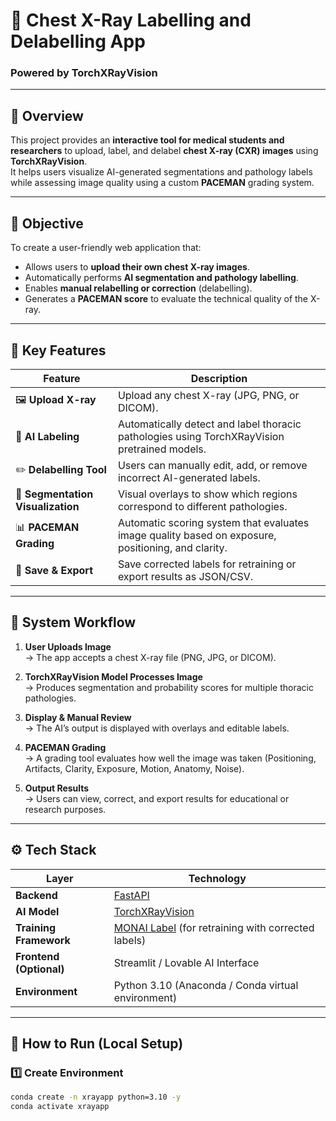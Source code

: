 # 🩻 Chest X-Ray Labelling and Delabelling App  
### Powered by TorchXRayVision  

---

## 📖 Overview

This project provides an **interactive tool for medical students and researchers** to upload, label, and delabel **chest X-ray (CXR) images** using **TorchXRayVision**.  
It helps users visualize AI-generated segmentations and pathology labels while assessing image quality using a custom **PACEMAN** grading system.

---

## 🎯 Objective

To create a user-friendly web application that:
- Allows users to **upload their own chest X-ray images**.
- Automatically performs **AI segmentation and pathology labelling**.
- Enables **manual relabelling or correction** (delabelling).
- Generates a **PACEMAN score** to evaluate the technical quality of the X-ray.

---

## 🧠 Key Features

| Feature | Description |
|----------|-------------|
| 🖼️ **Upload X-ray** | Upload any chest X-ray (JPG, PNG, or DICOM). |
| 🤖 **AI Labeling** | Automatically detect and label thoracic pathologies using TorchXRayVision pretrained models. |
| ✏️ **Delabelling Tool** | Users can manually edit, add, or remove incorrect AI-generated labels. |
| 🩻 **Segmentation Visualization** | Visual overlays to show which regions correspond to different pathologies. |
| 📊 **PACEMAN Grading** | Automatic scoring system that evaluates image quality based on exposure, positioning, and clarity. |
| 💾 **Save & Export** | Save corrected labels for retraining or export results as JSON/CSV. |

---

## 🧩 System Workflow

1. **User Uploads Image**  
   → The app accepts a chest X-ray file (PNG, JPG, or DICOM).  

2. **TorchXRayVision Model Processes Image**  
   → Produces segmentation and probability scores for multiple thoracic pathologies.  

3. **Display & Manual Review**  
   → The AI’s output is displayed with overlays and editable labels.  

4. **PACEMAN Grading**  
   → A grading tool evaluates how well the image was taken (Positioning, Artifacts, Clarity, Exposure, Motion, Anatomy, Noise).  

5. **Output Results**  
   → Users can view, correct, and export results for educational or research purposes.  

---

## ⚙️ Tech Stack

| Layer | Technology |
|--------|-------------|
| **Backend** | [FastAPI](https://fastapi.tiangolo.com/) |
| **AI Model** | [TorchXRayVision](https://github.com/mlmed/torchxrayvision) |
| **Training Framework** | [MONAI Label](https://monai.io/) (for retraining with corrected labels) |
| **Frontend (Optional)** | Streamlit / Lovable AI Interface |
| **Environment** | Python 3.10 (Anaconda / Conda virtual environment) |

---

## 🚀 How to Run (Local Setup)

### 1️⃣ Create Environment

```bash
conda create -n xrayapp python=3.10 -y
conda activate xrayapp
